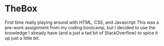 # TheBox
First time really playing around with HTML, CSS, and Javascript
This was a pre-work assignment from my coding bootcamp, but I decided to use the knowledge I already have (and a just a tad bit of StackOverflow) to spice it up
just a little bit.
